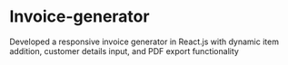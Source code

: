 # Invoice-generator
Developed a responsive invoice generator in React.js with dynamic item addition, customer details input, and PDF export functionality
